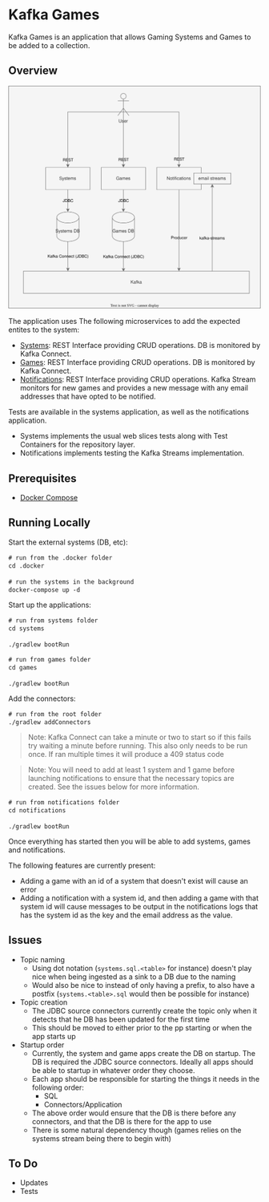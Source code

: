 # Kafka Games

Kafka Games is an application that allows Gaming Systems and Games to be added to a collection.

## Overview

![Architecture](.docs/images/architecture.svg)

The application uses The following microservices to add the expected entites to the system:
- [Systems](./systems): REST Interface providing CRUD operations. DB is monitored by Kafka Connect.
- [Games](./games): REST Interface providing CRUD operations. DB is monitored by Kafka Connect.
- [Notifications](./notifications): REST Interface providing CRUD operations. Kafka Stream monitors for new games and provides a new message with any email addresses that have opted to be notified.

Tests are available in the systems application, as well as the notifications application.

- Systems implements the usual web slices tests along with Test Containers for the repository layer.
- Notifications implements testing the Kafka Streams implementation.

## Prerequisites

- [Docker Compose](https://docs.docker.com/compose/)

## Running Locally

Start the external systems (DB, etc):
```shell
# run from the .docker folder
cd .docker

# run the systems in the background
docker-compose up -d
```

Start up the applications:
```shell
# run from systems folder
cd systems

./gradlew bootRun
```

```shell
# run from games folder
cd games

./gradlew bootRun
```

Add the connectors:
```shell
# run from the root folder
./gradlew addConnectors
```

> Note: Kafka Connect can take a minute or two to start so if this fails try waiting a minute before running.
> This also only needs to be run once. If ran multiple times it will produce a 409 status code
 
> Note: You will need to add at least 1 system and 1 game before launching notifications to ensure that the 
> necessary topics are created. See the issues below for more information.


```shell
# run from notifications folder
cd notifications

./gradlew bootRun
```

Once everything has started then you will be able to add systems, games and notifications.

The following features are currently present:
- Adding a game with an id of a system that doesn't exist will cause an error
- Adding a notification with a system id, and then adding a game with that system id will cause messages to be output 
in the notifications logs that has the system id as the key and the email address as the value.


## Issues
- Topic naming
  - Using dot notation (`systems.sql.<table>` for instance) doesn't play nice when being ingested as a sink to a DB due to the naming
  - Would also be nice to instead of only having a prefix, to also have a postfix (`systems.<table>.sql` would then be possible for instance)
- Topic creation
  - The JDBC source connectors currently create the topic only when it detects that he DB has been updated for the first time
  - This should be moved to either prior to the pp starting or when the app starts up
- Startup order
  - Currently, the system and game apps create the DB on startup. The DB is required the JDBC source connectors. Ideally all apps should be able to startup in whatever order they choose.
  - Each app should be responsible for starting the things it needs in the following order:
    - SQL
    - Connectors/Application
  - The above order would ensure that the DB is there before any connectors, and that the DB is there for the app to use
  - There is some natural dependency though (games relies on the systems stream being there to begin with)

## To Do

- Updates
- Tests